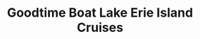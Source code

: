---
title: "Goodtime Boat Lake Erie Island Cruises"
url: /sandusky/goodtime-boat-lake-erie-island-cruises/
shop: Tickets
---